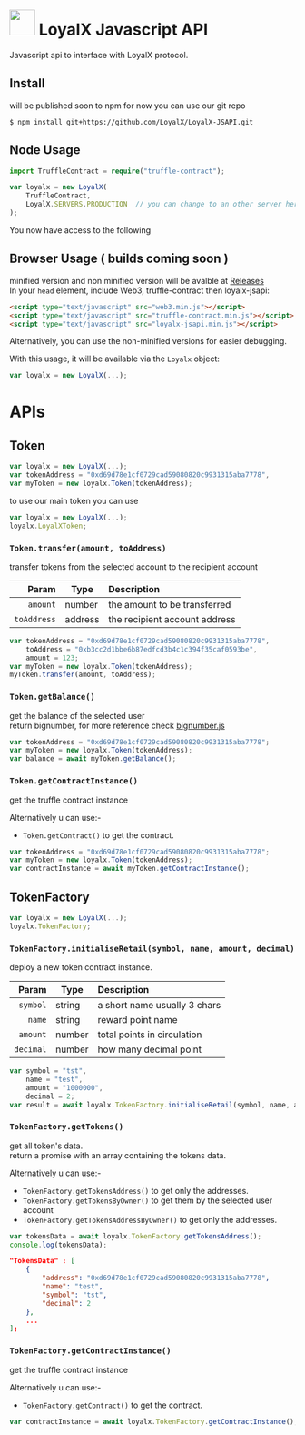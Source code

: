 
<img src="http://l0yalx.io/uploads/MusicKings_logo%202-nji.png" height="45px"/> LoyalX Javascript API
=========================================================================================

Javascript api to interface with LoyalX protocol.

## Install

will be published soon to npm for now you can use our git repo

```
$ npm install git+https://github.com/LoyalX/LoyalX-JSAPI.git
```

## Node Usage

```typescript
import TruffleContract = require("truffle-contract");

var loyalx = new LoyalX(
    TruffleContract,
    LoyalX.SERVERS.PRODUCTION  // you can change to an other server here exm: LoyalX.SERVERS.LOCALHOST
);
```
You now have access to the following 

## Browser Usage ( builds coming soon )

minified version and non minified version will be avalble at [Releases](https://github.com/MarcWafik/LoyalX-JSAPI/releases)   
In your `head` element, include Web3, truffle-contract then loyalx-jsapi:

```html
<script type="text/javascript" src="web3.min.js"></script>
<script type="text/javascript" src="truffle-contract.min.js"></script>
<script type="text/javascript" src="loyalx-jsapi.min.js"></script>
```

Alternatively, you can use the non-minified versions for easier debugging.

With this usage, it will be available via the `Loyalx` object:

```javascript
var loyalx = new LoyalX(...);
```






# APIs




## Token

```javascript
var loyalx = new LoyalX(...);
var tokenAddress = "0xd69d78e1cf0729cad59080820c9931315aba7778",
var myToken = new loyalx.Token(tokenAddress);
```

to use our main token you can use

```javascript
var loyalx = new LoyalX(...);
loyalx.LoyalXToken;
```

### `Token.transfer(amount, toAddress)`

transfer tokens from the selected account to the recipient account   

Param       | Type    | Description
-----------:|---------| :-----------------------------
`amount`    | number  | the amount to be transferred   
`toAddress` | address |the recipient account address   

```javascript
var tokenAddress = "0xd69d78e1cf0729cad59080820c9931315aba7778",
    toAddress = "0xb3cc2d1bbe6b87edfcd3b4c1c394f35caf0593be",
    amount = 123;
var myToken = new loyalx.Token(tokenAddress);
myToken.transfer(amount, toAddress);
```

### `Token.getBalance()`

get the balance of the selected user   
return bignumber, for more reference check [bignumber.js](https://github.com/MikeMcl/bignumber.js/) 

```javascript
var tokenAddress = "0xd69d78e1cf0729cad59080820c9931315aba7778";
var myToken = new loyalx.Token(tokenAddress);
var balance = await myToken.getBalance();
```

### `Token.getContractInstance()`
get the truffle contract instance

Alternatively u can use:-
* `Token.getContract()` to get the contract.   

```javascript
var tokenAddress = "0xd69d78e1cf0729cad59080820c9931315aba7778";
var myToken = new loyalx.Token(tokenAddress);
var contractInstance = await myToken.getContractInstance();
```







## TokenFactory

```javascript
var loyalx = new LoyalX(...);
loyalx.TokenFactory;
```

### `TokenFactory.initialiseRetail(symbol, name, amount, decimal)`

deploy a new token contract instance.   

Param     | Type   | Description
---------:|--------| :-----------------------------
`symbol`  | string |  a short name usually 3 chars   
`name`    | string |  reward point name   
`amount`  | number |  total points in circulation  
`decimal` | number |  how many decimal point  

```javascript
var symbol = "tst",
    name = "test",
    amount = "1000000",
    decimal = 2;
var result = await loyalx.TokenFactory.initialiseRetail(symbol, name, amount, decimal);
```

### `TokenFactory.getTokens()`

get all token's data.   
return a promise with an array containing the tokens data.   

Alternatively u can use:-
* `TokenFactory.getTokensAddress()` to get only the addresses.   
* `TokenFactory.getTokensByOwner()` to get them by the selected user account
* `TokenFactory.getTokensAddressByOwner()` to get only the addresses.  

```javascript
var tokensData = await loyalx.TokenFactory.getTokensAddress();
console.log(tokensData);
```

```json
"TokensData" : [
    {
        "address": "0xd69d78e1cf0729cad59080820c9931315aba7778",
        "name": "test",
        "symbol": "tst",
        "decimal": 2
    },
    ...
];
```

### `TokenFactory.getContractInstance()`
get the truffle contract instance

Alternatively u can use:-
* `TokenFactory.getContract()` to get the contract.   

```javascript
var contractInstance = await loyalx.TokenFactory.getContractInstance();
```
